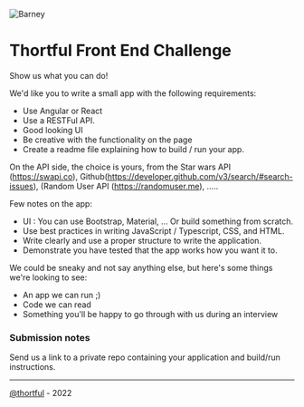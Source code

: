 ![Barney](https://cloud.githubusercontent.com/assets/3603793/23482593/669e9444-feae-11e6-9b6b-d1a53faf984a.png)

# Thortful Front End Challenge


Show us what you can do! 

We'd like you to write a small app with the following requirements:

* Use Angular or React
* Use a RESTFul API. 
* Good looking UI 
* Be creative with the functionality on the page
* Create a readme file explaining how to build / run your app.

On the API side, the choice is yours, from the Star wars API (https://swapi.co), Github(https://developer.github.com/v3/search/#search-issues), (Random User API (https://randomuser.me), .....

Few notes on the app:

* UI : You can use Bootstrap, Material, ... Or build something from scratch. 
* Use best practices in writing JavaScript / Typescript, CSS, and HTML.
* Write clearly and use a proper structure to write the application.
* Demonstrate you have tested that the app works how you want it to.

We could be sneaky and not say anything else, but here's some things we're looking to see:

* An app we can run ;)
* Code we can read
* Something you'll be happy to go through with us during an interview


### Submission notes

Send us a link to a private repo containing your application and build/run instructions.

---

[@thortful](https://www.thortful.com) - 2022
